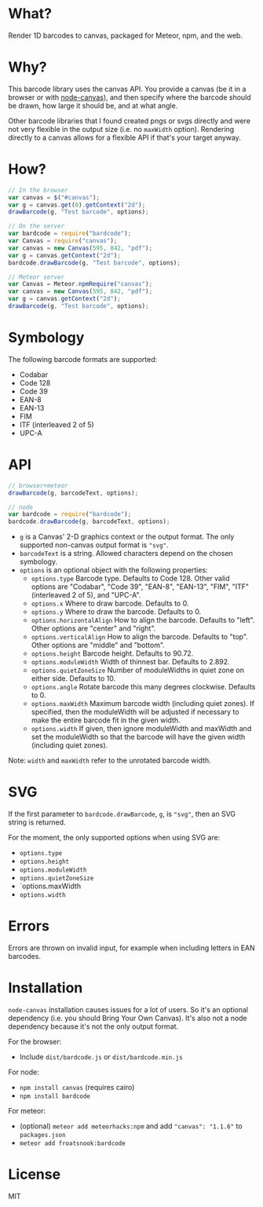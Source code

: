 What?
=====
Render 1D barcodes to canvas, packaged for Meteor, npm, and the web.

Why?
====
This barcode library uses the canvas API.  You provide a canvas (be it in a
browser or with [node-canvas](https://github.com/Automattic/node-canvas)), and
then specify where the barcode should be drawn, how large it should be, and at
what angle.

Other barcode libraries that I found created pngs or svgs directly and were
not very flexible in the output size (i.e. no `maxWidth` option).  Rendering
directly to a canvas allows for a flexible API if that's your target anyway.

How?
====
```javascript
// In the browser
var canvas = $("#canvas");
var g = canvas.get(0).getContext("2d");
drawBarcode(g, "Test barcode", options);
```

```javascript
// On the server
var bardcode = require("bardcode");
var Canvas = require("canvas");
var canvas = new Canvas(595, 842, "pdf");
var g = canvas.getContext("2d");
bardcode.drawBarcode(g, "Test barcode", options);
```

```javascript
// Meteor server
var Canvas = Meteor.npmRequire("canvas");
var canvas = new Canvas(595, 842, "pdf");
var g = canvas.getContext("2d");
drawBarcode(g, "Test barcode", options);
```

Symbology
=========
The following barcode formats are supported:

* Codabar
* Code 128
* Code 39
* EAN-8
* EAN-13
* FIM
* ITF (interleaved 2 of 5)
* UPC-A

API
===
```javascript
// browser+meteor
drawBarcode(g, barcodeText, options);

// node
var bardcode = require("bardcode");
bardcode.drawBarcode(g, barcodeText, options);
```

* `g` is a Canvas' 2-D graphics context or the output format.  The only supported non-canvas output format is `"svg"`.
* `barcodeText` is a string.  Allowed characters depend on the chosen symbology.
* `options` is an optional object with the following properties:
    * `options.type` Barcode type.  Defaults to Code 128.  Other valid options are "Codabar", "Code 39", "EAN-8", "EAN-13", "FIM", "ITF" (interleaved 2 of 5), and "UPC-A".
    * `options.x` Where to draw barcode.  Defaults to 0.
    * `options.y` Where to draw the barcode.  Defaults to 0.
    * `options.horizontalAlign` How to align the barcode.  Defaults to "left".  Other options are "center" and "right".
    * `options.verticalAlign` How to align the barcode.  Defaults to "top".  Other options are "middle" and "bottom".
    * `options.height` Barcode height.  Defaults to 90.72.
    * `options.moduleWidth` Width of thinnest bar.  Defaults to 2.892.
    * `options.quietZoneSize` Number of moduleWidths in quiet zone on either side.  Defaults to 10.
    * `options.angle` Rotate barcode this many degrees clockwise.  Defaults to 0.
    * `options.maxWidth` Maximum barcode width (including quiet zones).  If specified, then the moduleWidth will be adjusted if necessary to make the entire barcode fit in the given width.
    * `options.width` If given, then ignore moduleWidth and maxWidth and set the moduleWidth so that the barcode will have the given width (including quiet zones).

Note: `width` and `maxWidth` refer to the unrotated barcode width.

SVG
===
If the first parameter to `bardcode.drawBarcode`, `g`, is `"svg"`, then an SVG string is returned.

For the moment, the only supported options when using SVG are:
* `options.type`
* `options.height`
* `options.moduleWidth`
* `options.quietZoneSize`
* `options.maxWidth
* `options.width`

Errors
======
Errors are thrown on invalid input, for example when including letters in EAN
barcodes.

Installation
============
`node-canvas` installation causes issues for a lot of users.  So it's an
optional dependency (i.e. you should Bring Your Own Canvas).  It's also not a
node dependency because it's not the only output format.

For the browser:
* Include `dist/bardcode.js` or `dist/bardcode.min.js`

For node:
* `npm install canvas` (requires cairo)
* `npm install bardcode`

For meteor:
* (optional) `meteor add meteorhacks:npm` and add `"canvas": "1.1.6"` to `packages.json`
* `meteor add froatsnook:bardcode`

License
=======
MIT


